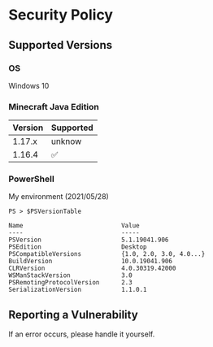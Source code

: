 # Security Policy

## Supported Versions

### OS
Windows 10

### Minecraft Java Edition

| Version | Supported          |
| ------- | ------------------ |
| 1.17.x  | unknow             |
| 1.16.4  | :white_check_mark: |

### PowerShell

My environment (2021/05/28)
```
PS > $PSVersionTable

Name                           Value
----                           -----
PSVersion                      5.1.19041.906
PSEdition                      Desktop
PSCompatibleVersions           {1.0, 2.0, 3.0, 4.0...}
BuildVersion                   10.0.19041.906
CLRVersion                     4.0.30319.42000
WSManStackVersion              3.0
PSRemotingProtocolVersion      2.3
SerializationVersion           1.1.0.1
```

## Reporting a Vulnerability

If an error occurs, please handle it yourself.
